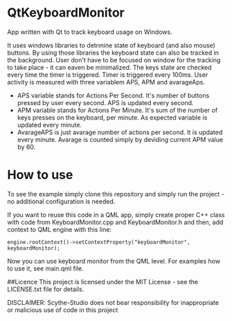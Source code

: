 # QtKeyboardMonitor
App written with Qt to track keyboard usage on Windows.

It uses windows libraries to detrmine state of keyboard (and also mouse) buttons.
By using those libraries the keyboard state can also be tracked in the background.
User don't have to be focused on window for the tracking to take place - it can eaven be minimalized.
The keys state are checked every time the timer is triggered. Timer is triggered every 100ms.
User activity is measured with three variablem APS, APM and avarageAps.

- APS variable stands for Actions Per Second. It's number of buttons pressed by user every second. APS is updated every second.
- APM variable stands for Actions Per Minute. It's sum of the number of keys presses on the keyboard, per minute. As expected variable is updated every minute.
- AvarageAPS is just avarage number of actions per second. It is updated every minute. Avarage is counted simply by deviding current APM value by 60.

# How to use
To see the example simply clone this repository and simply run the project - no additional configuration is needed.

If you want to reuse this code in a QML app, simply create proper C++ class with code from KeyboardMonitor.cpp and KeyboardMonitor.h and then, add context to QML engine with this line:

`engine.rootContext()->setContextProperty("keyboardMonitor", keyboardMonitor);`

Now you can use keyboard monitor from the QML level. For examples how to use it, see main.qml file.

##Licence
This project is licensed under the MIT License - see the LICENSE.txt file for details.
 
 DISCLAIMER: Scythe-Studio does not bear responsibility for inappropriate or malicious use of code in this project

